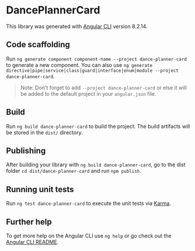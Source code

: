 # DancePlannerCard

This library was generated with [Angular CLI](https://github.com/angular/angular-cli) version 8.2.14.

## Code scaffolding

Run `ng generate component component-name --project dance-planner-card` to generate a new component. You can also use `ng generate directive|pipe|service|class|guard|interface|enum|module --project dance-planner-card`.
> Note: Don't forget to add `--project dance-planner-card` or else it will be added to the default project in your `angular.json` file. 

## Build

Run `ng build dance-planner-card` to build the project. The build artifacts will be stored in the `dist/` directory.

## Publishing

After building your library with `ng build dance-planner-card`, go to the dist folder `cd dist/dance-planner-card` and run `npm publish`.

## Running unit tests

Run `ng test dance-planner-card` to execute the unit tests via [Karma](https://karma-runner.github.io).

## Further help

To get more help on the Angular CLI use `ng help` or go check out the [Angular CLI README](https://github.com/angular/angular-cli/blob/master/README.md).
